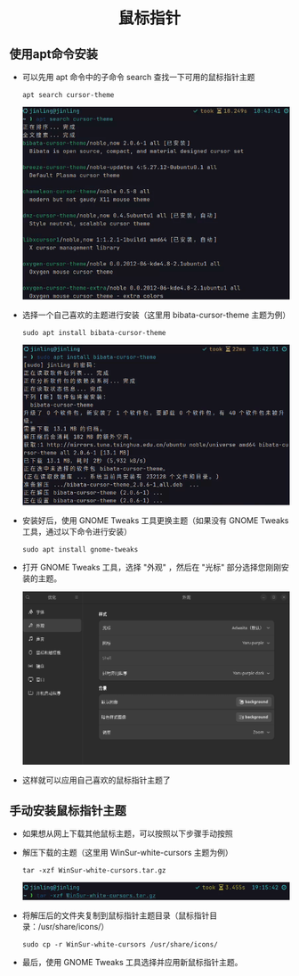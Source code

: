 # <center>鼠标指针 </center>

## 使用apt命令安装

* 可以先用 apt 命令中的子命令 search 查找一下可用的鼠标指针主题

  ```
  apt search cursor-theme
  ```

  ![apt查找](./Images/seek.png)
* 选择一个自己喜欢的主题进行安装（这里用 bibata-cursor-theme 主题为例）

  ```
  sudo apt install bibata-cursor-theme
  ```

  ![apt安装](./Images/install.png)
* 安装好后，使用 GNOME Tweaks 工具更换主题（如果没有 GNOME Tweaks 工具，通过以下命令进行安装）

  ```
  sudo apt install gnome-tweaks

  ```
* 打开 GNOME Tweaks 工具，选择 "外观" ，然后在 "光标" 部分选择您刚刚安装的主题。

  ![GNOME Tweaks使用](./Images/GNOME.png)
* 这样就可以应用自己喜欢的鼠标指针主题了

## 手动安装鼠标指针主题

* 如果想从网上下载其他鼠标主题，可以按照以下步骤手动按照
* 解压下载的主题（这里用 WinSur-white-cursors 主题为例）

  ```
  tar -xzf WinSur-white-cursors.tar.gz
  ```
  ![解压](./Images/tar.png)
* 将解压后的文件夹复制到鼠标指针主题目录（鼠标指针目录：/usr/share/icons/）

  ```
  sudo cp -r WinSur-white-cursors /usr/share/icons/
  ```
* 最后，使用 GNOME Tweaks 工具选择并应用新鼠标指针主题。
